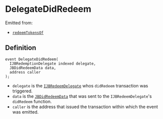 # DelegateDidRedeem

Emitted from:

* [`redeemTokensOf`](/api/contracts/or-abstract/jbpayoutredemptionpaymentterminal/write/redeemtokensof.md)

## Definition

```solidity
event DelegateDidRedeem(
  IJBRedemptionDelegate indexed delegate,
  JBDidRedeemData data,
  address caller
);
```

* `delegate` is the [`IJBRedeemDelegate`](/api/interfaces/ijbredemptiondelegate.md) whos `didRedeem` transaction was triggered.
* `data` is the [`JBDidRedeemData`](/api/data-structures/jbdidredeemdata.md) that was sent to the `IJBRedeemDelegate`'s `didRedeem` function.
* `caller` is the address that issued the transaction within which the event was emitted.
